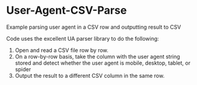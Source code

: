 # User-Agent-CSV-Parse
Example parsing user agent in a CSV row and outputting result to CSV

Code uses the excellent UA parser library to do the following:

1. Open and read a CSV file row by row. 
2. On a row-by-row basis, take the column with the user agent string stored and detect whether the user agent is mobile, desktop, tablet, or spider
3. Output the result to a different CSV column in the same row. 
